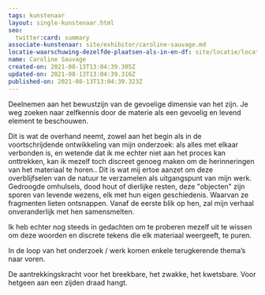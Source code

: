 ```yaml
---
tags: kunstenaar
layout: single-kunstenaar.html
seo:
  twitter:card: summary
associate-kunstenaar: site/exhibitor/caroline-sauvage.md
locatie-waarschuwing-dezelfde-plaatsen-als-in-en-df: site/locatie/locatie-van-myriam-deru.md
name: Caroline Sauvage
created-on: 2021-08-13T13:04:39.305Z
updated-on: 2021-08-13T13:04:39.316Z
published-on: 2021-08-13T13:04:39.323Z
---
```

<!--StartFragment-->

Deelnemen aan het bewustzijn van de gevoelige dimensie van het zijn. Je weg zoeken naar zelfkennis door de materie als een gevoelig en levend element te beschouwen.

Dit is wat de overhand neemt, zowel aan het begin als in de voortschrijdende ontwikkeling van mijn onderzoek: als alles met elkaar verbonden is, en wetende dat ik me echter niet aan het proces kan onttrekken, kan ik mezelf toch discreet genoeg maken om de herinneringen van het materiaal te horen.. Dit is wat mij ertoe aanzet om deze overblijfselen van de natuur te verzamelen als uitgangspunt van mijn werk. Gedroogde omhulsels, dood hout of dierlijke resten, deze "objecten" zijn sporen van levende wezens, elk met hun eigen geschiedenis. Waarvan ze fragmenten lieten ontsnappen. Vanaf de eerste blik op hen, zal mijn verhaal onveranderlijk met hen samensmelten.

Ik heb echter nog steeds in gedachten om te proberen mezelf uit te wissen om deze woorden en discrete tekens die elk materiaal weergeeft, te puren.

In de loop van het onderzoek / werk komen enkele terugkerende thema’s naar voren.

De aantrekkingskracht voor het breekbare, het zwakke, het kwetsbare. Voor hetgeen aan een zijden draad hangt.



<!--EndFragment-->